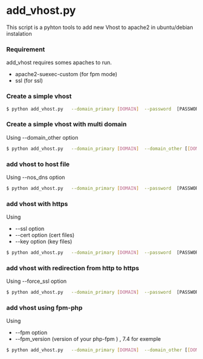 # add_vhost.py



This script is a pyhton tools to add new Vhost to apache2 in ubuntu/debian instalation 




### Requirement

add_vhost requires somes apaches  to run.
- apache2-suexec-custom (for fpm mode)
- ssl (for ssl)


### Create a simple vhost 
```sh
$ python add_vhost.py   --domain_primary [DOMAIN]  --password  [PASSWORD} --user [USER]
```

### Create a simple vhost with multi domain
Using --domain_other option
```sh
$ python add_vhost.py   --domain_primary [DOMAIN]  --domain_other [[DOMAIN_1]  [DOMAIN_2] ...]  --password  [PASSWORD} --user [USER]
```
### add vhost to host file 
Using --nos_dns option
```sh
$ python add_vhost.py   --domain_primary [DOMAIN]  --password  [PASSWORD} --user [USER] --no_dns
```

### add vhost with https 
Using 
- --ssl  option 
- --cert option (cert files)
- --key option (key files)
```sh
$ python add_vhost.py   --domain_primary [DOMAIN]  --password  [PASSWORD} --user [USER] --ssl  --cert [PATH to cert file] --key [PATh to key files]
```
### add vhost with redirection from http to https 
Using --force_ssl option
```sh
$ python add_vhost.py   --domain_primary [DOMAIN]  --password  [PASSWORD} --user [USER] --ssl  --cert [PATH to cert file] --key [PATh to key files] --force_ssl
```

### add vhost using fpm-php 
Using 
- --fpm  option 
- --fpm_version (version of your php-fpm ) , 7.4 for exemple

```sh
$ python add_vhost.py   --domain_primary [DOMAIN]  --domain_other [[DOMAIN_1]  [DOMAIN_2] ...]  --password  [PASSWORD} --user [USER] --fpm  --fpm_version [VERSION]
```

